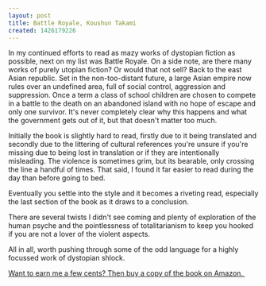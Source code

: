 ```yaml
---
layout: post
title: Battle Royale, Koushun Takami
created: 1426179226
---
```

<p>In my continued efforts to read as mazy works of dystopian fiction as possible, next on my list was Battle Royale. On a side note, are there many works of purely utopian fiction? Or would that not sell? Back to the east Asian republic. Set in the non-too-distant future, a large Asian empire now rules over an undefined area, full of social control, aggression and suppression. Once a term a class of school children are chosen to compete in a battle to the death on an abandoned island with no hope of escape and only one survivor. It&#39;s never completely clear why this happens and what the government gets out of it, but that doesn&#39;t matter too much.</p><p>Initially the book is slightly hard to read, firstly due to it being translated and secondly due to the littering of cultural references you&#39;re unsure if you&#39;re missing due to being lost in translation or if they are intentionally misleading. The violence is sometimes grim, but its bearable, only crossing the line a handful of times. That said, I found it far easier to read during the day than before going to bed.</p><p>Eventually you settle into the style and it becomes a riveting read, especially the last section of the book as it draws to a conclusion.</p><p>There are several twists I didn&#39;t see coming and plenty of exploration of the human psyche and the pointlessness of totalitarianism to keep you hooked if you are not a lover of the violent aspects.</p><p>All in all, worth pushing through some of the odd language for a highly focussed work of dystopian shlock.</p><p><a href="http://www.amazon.com/gp/product/1421527723/ref=as_li_tl?ie=UTF8&amp;camp=1789&amp;creative=9325&amp;creativeASIN=1421527723&amp;linkCode=as2&amp;tag=gregamamma-20&amp;linkId=ANPGF5DGA4HJTLZB">Want to earn me a few cents? Then buy a copy of the book on Amazon. </a><img alt="" border="0" height="1" src="http://ir-na.amazon-adsystem.com/e/ir?t=gregamamma-20&amp;l=as2&amp;o=1&amp;a=1421527723" style="border:none !important; margin:0px !important;" width="1" /></p>
